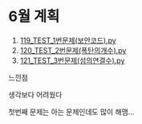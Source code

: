 # 6월 계획

1.  [119_TEST_1번문제(보안코드).py](..\Algorithm\119_TEST_1번문제(보안코드).py) 
2.  [120_TEST_2번문제(폭탄의개수).py](..\Algorithm\120_TEST_2번문제(폭탄의개수).py) 
3.  [121_TEST_3번문제(섬의연결수).py](..\Algorithm\121_TEST_3번문제(섬의연결수).py) 

느낀점



생각보다 어려웠다



첫번째 문제는 아는 문제인데도 많이 해맴...
